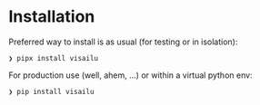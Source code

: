 # Installation

Preferred way to install is as usual (for testing or in isolation):

```console
❯ pipx install visailu
```

For production use (well, ahem, ...) or within a virtual python env:

```console
❯ pip install visailu
```

